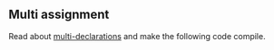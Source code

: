 ## Multi assignment

Read about [multi-declarations](http://kotlinlang.org/docs/reference/multi-declarations.html#multi-declarations)
and make the following code compile.